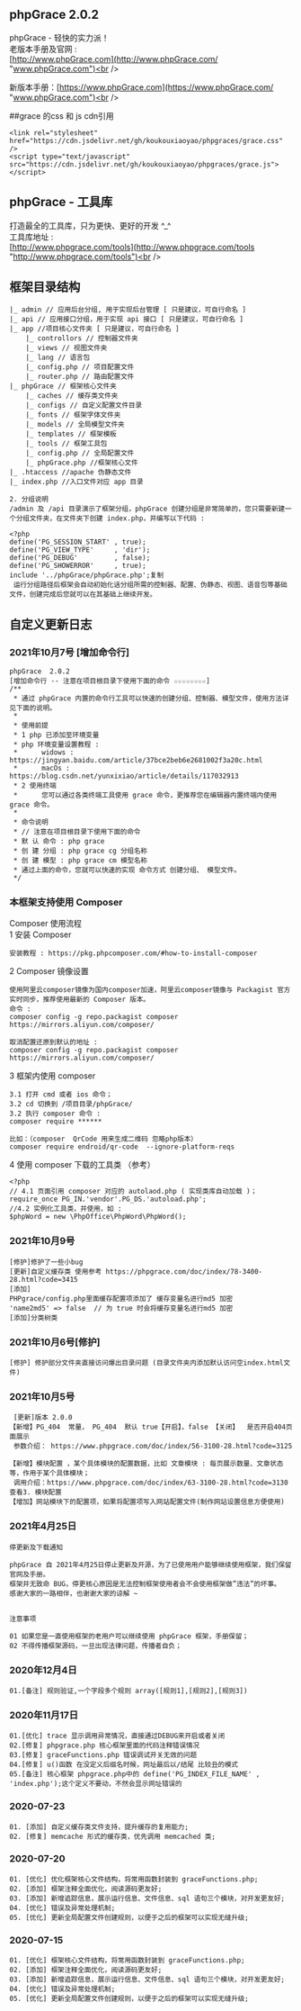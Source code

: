 ## phpGrace  2.0.2
phpGrace - 轻快的实力派！<br />
老版本手册及官网 : <br />
[http://www.phpGrace.com](http://www.phpGrace.com/ "www.phpGrace.com")<br /> 

新版本手册：[https://www.phpGrace.com](https://www.phpGrace.com/ "www.phpGrace.com")<br /> 

##grace 的css 和 js cdn引用
~~~
<link rel="stylesheet" href="https://cdn.jsdelivr.net/gh/koukouxiaoyao/phpgraces/grace.css" />
<script type="text/javascript" src="https://cdn.jsdelivr.net/gh/koukouxiaoyao/phpgraces/grace.js"></script>
~~~

## phpGrace - 工具库
打造最全的工具库，只为更快、更好的开发 ^_^<br />
工具库地址 :<br />
[http://www.phpgrace.com/tools](http://www.phpgrace.com/tools "http://www.phpgrace.com/tools")<br /><br />
## 框架目录结构 
~~~
|_ admin // 应用后台分组, 用于实现后台管理 [ 只是建议，可自行命名 ]
|_ api // 应用接口分组，用于实现 api 接口 [ 只是建议，可自行命名 ]
|_ app //项目核心文件夹 [ 只是建议，可自行命名 ]
    |_ controllors // 控制器文件夹
    |_ views // 视图文件夹
    |_ lang // 语言包
    |_ config.php // 项目配置文件
    |_ router.php // 路由配置文件
|_ phpGrace // 框架核心文件夹 
    |_ caches // 缓存类文件夹
    |_ configs // 自定义配置文件目录
    |_ fonts // 框架字体文件夹
    |_ models // 全局模型文件夹
    |_ templates // 框架模板
    |_ tools // 框架工具包
    |_ config.php // 全局配置文件
    |_ phpGrace.php //框架核心文件
|_ .htaccess //apache 伪静态文件
|_ index.php //入口文件对应 app 目录

2. 分组说明
/admin 及 /api 目录演示了框架分组，phpGrace 创建分组是非常简单的，您只需要新建一个分组文件夹，在文件夹下创建 index.php，并编写以下代码 : 

<?php
define('PG_SESSION_START' , true);
define('PG_VIEW_TYPE'     , 'dir');
define('PG_DEBUG'         , false);
define('PG_SHOWERROR'     , true);
include '../phpGrace/phpGrace.php';复制
 运行分组路径后框架会自动初始化话分组所需的控制器、配置、伪静态、视图、语音包等基础文件，创建完成后您就可以在其基础上继续开发。
~~~

## 自定义更新日志
 
### 2021年10月7号 [增加命令行]
~~~
phpGrace  2.0.2
[增加命令行 -- 注意在项目根目录下使用下面的命令 ☆☆☆☆☆☆☆☆]
/**
 * 通过 phpGrace 内置的命令行工具可以快速的创建分组、控制器、模型文件，使用方法详见下面的说明。
 * 
 * 使用前提
 * 1 php 已添加至环境变量
 * php 环境变量设置教程 :
 *      widows : https://jingyan.baidu.com/article/37bce2beb6e2681002f3a20c.html
 *      macOs : https://blog.csdn.net/yunxixiao/article/details/117032913
 * 2 使用终端
 *      您可以通过各类终端工具使用 grace 命令，更推荐您在编辑器内置终端内使用 grace 命令。
 * 
 * 命令说明
 * // 注意在项目根目录下使用下面的命令
 * 默 认 命令 : php grace
 * 创 建 分组 : php grace cg 分组名称 
 * 创 建 模型 : php grace cm 模型名称 
 * 通过上面的命令，您就可以快速的实现 命令方式 创建分组、 模型文件。
 */
~~~


### 本框架支持使用 Composer
 Composer 使用流程  
1 安装 Composer
~~~
安装教程 : https://pkg.phpcomposer.com/#how-to-install-composer
~~~
2 Composer 镜像设置
~~~
使用阿里云composer镜像为国内composer加速，阿里云composer镜像与 Packagist 官方实时同步，推荐使用最新的 Composer 版本。 
命令 : 
composer config -g repo.packagist composer https://mirrors.aliyun.com/composer/

取消配置还原到默认的地址 : 
composer config -g repo.packagist composer https://mirrors.aliyun.com/composer/
~~~
3 框架内使用 composer     
~~~
3.1 打开 cmd 或者 ios 命令；
3.2 cd 切换到 /项目目录/phpGrace/  
3.2 执行 composer 命令 : 
composer require ******

比如：（composer  QrCode 用来生成二维码 忽略php版本）
composer require endroid/qr-code  --ignore-platform-reqs
~~~
4 使用 composer 下载的工具类 （参考）
~~~
<?php
// 4.1 页面引用 composer 对应的 autolaod.php ( 实现类库自动加载 )；
require_once PG_IN.'vendor'.PG_DS.'autoload.php';
//4.2 实例化工具类，并使用，如 :
$phpWord = new \PhpOffice\PhpWord\PhpWord();
~~~ 
### 2021年10月9号
~~~
[修护]修护了一些小bug
[更新]自定义缓存类 使用参考 https://phpgrace.com/doc/index/78-3400-28.html?code=3415 
[添加] 
PHPgrace/config.php里面缓存配置项添加了 缓存变量名进行md5 加密 
'name2md5' => false  // 为 true 时会将缓存变量名进行md5 加密
[添加]分类树类
~~~
### 2021年10月6号[修护] 
~~~
[修护] 修护部分文件夹直接访问爆出目录问题 (目录文件夹内添加默认访问空index.html文件)
~~~
### 2021年10月5号
~~~
 [更新]版本 2.0.0 
【新增】PG_404  常量， PG_404	默认 true【开启】，false 【关闭】	是否开启404页面展示
 参数介绍： https://www.phpgrace.com/doc/index/56-3100-28.html?code=3125

【新增】模块配置 ，某个具体模块的配置数据，比如 文章模块 : 每页展示数量、文章状态等，作用于某个具体模块；
 调用介绍：https://www.phpgrace.com/doc/index/63-3100-28.html?code=3130  查看3. 模块配置
【增加】网站模块下的配置项，如果将配置项写入网站配置文件(制作网站设置信息方便使用)
~~~ 
### 2021年4月25日
~~~
停更新及下载通知

phpGrace 自 2021年4月25日停止更新及开源，为了已使用用户能够继续使用框架，我们保留官网及手册。
框架并无致命 BUG，停更核心原因是无法控制框架使用者会不会使用框架做”违法”的坏事。
感谢大家的一路相伴，也谢谢大家的谅解 ~


注意事项

01 如果您是一直使用框架的老用户可以继续使用 phpGrace 框架，手册保留；
02 不得传播框架源码，一旦出现法律问题，传播者自负；
~~~

### 2020年12月4日 
~~~
01.[备注] 规则验证,一个字段多个规则 array([规则1],[规则2],[规则3])
~~~

### 2020年11月17日
~~~
01.[优化] trace 显示调用异常情况，直接通过DEBUG来开启或者关闭
02.[修复] phpgrace.php 核心框架里面的代码注释错误情况
03.[修复] graceFunctions.php 错误调试开关无效的问题 
04.[修复] u()函数 在没定义后缀名时候，网址最后以/结尾 比较丑的模式
05.[备注] 核心框架 phpgrace.php中的 define('PG_INDEX_FILE_NAME' , 'index.php');这个定义不要动，不然会显示网址错误的
~~~ 
### 2020-07-23
~~~
01. [添加] 自定义缓存类文件支持，提升缓存的复用能力;
02. [修复] memcache 形式的缓存类，优先调用 memcached 类;
~~~
### 2020-07-20
~~~
01. [优化] 优化框架核心文件结构，将常用函数封装到 graceFunctions.php;
02. [添加] 框架注释全面优化，阅读源码更友好;
03. [添加] 新增追踪信息，展示运行信息、文件信息、sql 语句三个模块，对开发更友好;
04. [优化] 错误及异常处理机制;
05. [优化] 更新全局配置文件创建规则，以便于之后的框架可以实现无缝升级;
~~~
### 2020-07-15
~~~
01. [优化] 框架核心文件结构，将常用函数封装到 graceFunctions.php;
02. [添加] 框架注释全面优化，阅读源码更友好;
03. [添加] 新增追踪信息，展示运行信息、文件信息、sql 语句三个模块，对开发更友好;
04. [优化] 错误及异常处理机制;
05. [优化] 更新全局配置文件创建规则，以便于之后的框架可以实现无缝升级;
~~~
